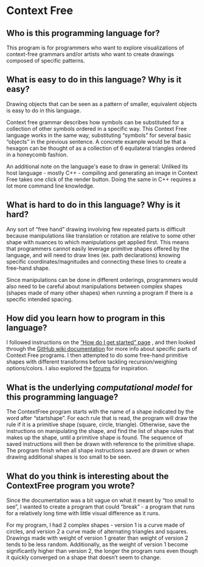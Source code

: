 # Context Free

##  Who is this programming language for?
This program is for programmers who want to explore visualizations of 
context-free grammars and/or artists who want to create drawings composed 
of specific patterns.

## What is easy to do in this language? Why is it easy?
Drawing objects that can be seen as a pattern of smaller, equivalent 
objects is easy to do in this language. 

Context free grammar describes how symbols can be substituted for a 
collection of other symbols ordered in a specific way. This Context Free language 
works in the same way, substituting “symbols” for several basic “objects” 
in the previous sentence. A concrete example would be that a hexagon can be thought
of as a collection of 6 equilateral triangles ordered in a honeycomb fashion.

An additional note on the language's ease to draw in general: Unliked its host
language - mostly C++ - compiling and generating an image in Context Free takes one
click of the render button. Doing the same in C++ requires a lot more command line knowledge.

## What is hard to do in this language? Why is it hard?
Any sort of “free hand” drawing involving few repeated parts is difficult because 
manipulations like translation or rotation are relative to some other shape 
with nuances to which manipulations get applied first. This means that programmers 
cannot easily leverage primitive shapes offered by the language, and will need to 
draw lines (ex. path declarations) knowing specific 
coordinates/magnitudes and connecting these lines to create a free-hand shape.

Since manipulations can be done in different orderings, programmers would also need to be 
careful about manipulations between complex shapes (shapes made of many other shapes)
when running a program if there is a specific intended spacing.

## How did you learn how to program in this language?
I followed instructions on the 
[“How do I get started” page](https://github.com/MtnViewJohn/context-free/wiki/About#how-do-i-get-started)
, and then looked through the [GitHub wiki documentation](https://github.com/MtnViewJohn/context-free/wiki)
for more info about specific parts of Context Free programs. 
I then attempted to do some free-hand primitive shapes with different transforms 
before tackling recursion/weighing options/colors. I also explored the 
[forums](https://www.contextfreeart.org/phpbb/viewforum.php?f=2) for inspiration.

## What is the underlying _computational model_ for this programming language? 
The ContextFree program starts with the name of a shape indicated by the word after “startshape”. 
For each rule that is read, the program will draw the rule if it is a primitive shape 
(square, circle, triangle). Otherwise, save the instructions on manipulating the shape, 
and find the list of shape rules that makes up the shape, until a primitive shape is found. 
The sequence of saved instructions will then be drawn with reference to the primitive shape. 
The program finish when all shape instructions saved are drawn or when drawing 
additional shapes is too small to be seen.

## What do you think is interesting about the ContextFree program you wrote?
Since the documentation was a bit vague on what it meant by “too small to see”, I wanted to 
create a program that could “break” - a program that runs for a relatively long time with 
little visual difference as it runs. 

For my program, I had 2 complex shapes - version 1 is a curve made of circles, and version 2 
a curve made of alternating triangles and squares. Drawings made with weight of version 1 
greater than weight of version 2 tends to be less random. Additionally, as the weight of 
version 1 become significantly higher than version 2, the longer the program runs even though it 
quickly converged on a shape that doesn’t seem to change.
